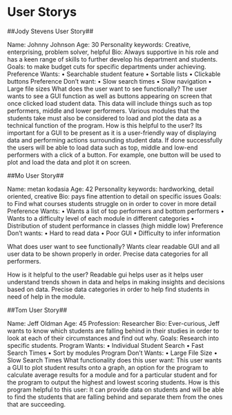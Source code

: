 # User Storys #

##Jody Stevens User Story##

Name: Johnny Johnson
Age: 30
Personality keywords: Creative, enterprising, problem solver, helpful
Bio: Always supportive in his role and has a keen range of skills to further develop his department and students.
Goals: to make budget cuts for specific departments under achieving. 
Preference Wants:
•	Searchable student feature
•	Sortable lists
•	Clickable buttons
Preference Don’t want:
•	Slow search times
•	Slow navigation
•	Large file sizes
What does the user want to see functionally?
The user wants to see a GUI function as well as buttons appearing on screen that once clicked load student data. This data will include things such as top performers, middle and lower performers.
Various modules that the students take must also be considered to load and plot the data as a technical function of the program.
How is this helpful to the user?
Its important for a GUI to be present as it is a user-friendly way of displaying data and performing actions surrounding student data. If done successfully the users will be able to load data such as top, middle and low-end performers with a click of a button.
For example, one button will be used to plot and load the data and plot it on screen.



##Mo User Story##


Name: metan kodasia
Age: 42
Personality keywords: hardworking, detail oriented, creative
Bio: pays fine attention to detail on specific issues
Goals: to Find what courses students struggle on in order to cover in more detail
Preference Wants:
•	Wants a list of top performers and bottom performers
•	Wants to a difficulty level of each module in different categories
•	Distribution of student performance in classes (high middle low)
Preference Don’t wants:
•	Hard to read data
•	Poor GUI
•	 Difficulty to infer information

What does user want to see functionally?
Wants clear readable GUI and all user data to be shown properly in order. Precise data categories for all performers. 

How is it helpful to the user?
Readable gui helps user as it helps user understand trends shown in data and helps in making insights and decisions based on data. Precise data categories in order to help find students in need of help in the module.



##Tom User Story##


Name: Jeff Oldman
Age: 45
Profession: Researcher
Bio: Ever-curious, Jeff wants to know which students are falling behind in their studies in order to look at each of their circumstances and find out why.
Goals: Research into specific students.
Program Wants:
•	Individual Student Search
•	Fast Search Times
•	Sort by modules
Program Don’t Wants:
•	Large File Size
•	Slow Search Times
What functionality does this user want: This user wants a GUI to plot student results onto a graph, an option for the program to calculate average results for a module and for a particular student and for the program to output the highest and lowest scoring students.
How is this program helpful to this user: It can provide data on students and will be able to find the students that are falling behind and separate them from the ones that are succeeding. 

